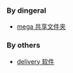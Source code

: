 ### By dingeral

- [mega 共享文件夹](https://mega.nz/#F!AKghHazL!3auT72mKbSKtYpTnViY44w)

### By others

- [delivery 软件](https://delivery.yuntu.dev/)